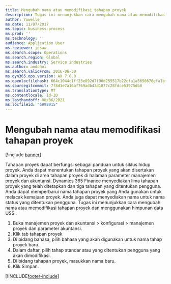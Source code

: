 ```yaml
---
title: Mengubah nama atau memodifikasi tahapan proyek
description: Tugas ini menunjukkan cara mengubah nama atau memodifikasi tahapan proyek.
author: Yowelle
ms.date: 11/07/2017
ms.topic: business-process
ms.prod: ''
ms.technology: ''
audience: Application User
ms.reviewer: josaw
ms.search.scope: Operations
ms.search.region: Global
ms.search.industry: Service industries
ms.author: andchoi
ms.search.validFrom: 2016-06-30
ms.dyn365.ops.version: AX 7.0.0
ms.openlocfilehash: 664c1044c1ff23e892d7f90d255517b22cfa1a5656670efa1bf15339c5ae2112
ms.sourcegitcommit: 7f8d1e7a16af769adb43d1877c28fdce53975db8
ms.translationtype: MT
ms.contentlocale: id-ID
ms.lasthandoff: 08/06/2021
ms.locfileid: "6998915"
---
```

# <a name="rename-or-modify-a-project-stage"></a>Mengubah nama atau memodifikasi tahapan proyek

[!include [banner](../../includes/banner.md)]

Tahapan proyek dapat berfungsi sebagai panduan untuk siklus hidup proyek. Anda dapat menentukan tahapan proyek yang akan disertakan dalam proyek di area tahapan proyek di halaman parameter manajemen proyek dan akuntansi. Dynamics 365 Finance menyediakan lima tahapan proyek yang telah ditetapkan dan tiga tahapan yang ditentukan pengguna. Anda dapat memperbarui nama tahapan proyek yang Anda gunakan untuk melacak kemajuan proyek. Anda juga dapat menyediakan nama untuk nama status yang ditentukan pengguna. Tugas ini menunjukkan cara mengubah nama atau memodifikasi tahapan proyek dan menggunakan himpunan data USSI.

1. Buka manajemen proyek dan akuntansi > konfigurasi > manajemen proyek dan parameter akuntansi.
2. Klik tab tahapan proyek
3. Di bidang bahasa, pilih bahasa yang akan digunakan untuk nama tahap proyek baru.
4. Dalam daftar, pilih tahap standar atau yang ditentukan pengguna yang akan dimodifikasi. 
5. Di bidang tahapan proyek, masukkan nama baru.
6. Klik Simpan.


[!INCLUDE[footer-include](../../includes/footer-banner.md)]